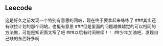 Leecode
------
这是好久之前发现一个特别有意思的网站，现在终于要拿起来练练了
###其实还有欧拉计划的那个网站，也挺有意思
###但是里面的问题越做越觉的可以相同的方法做，可能是知识面太窄了吧
###以后有时间继续！！
##少年加油吧，发现自己缺的东西好多啊
